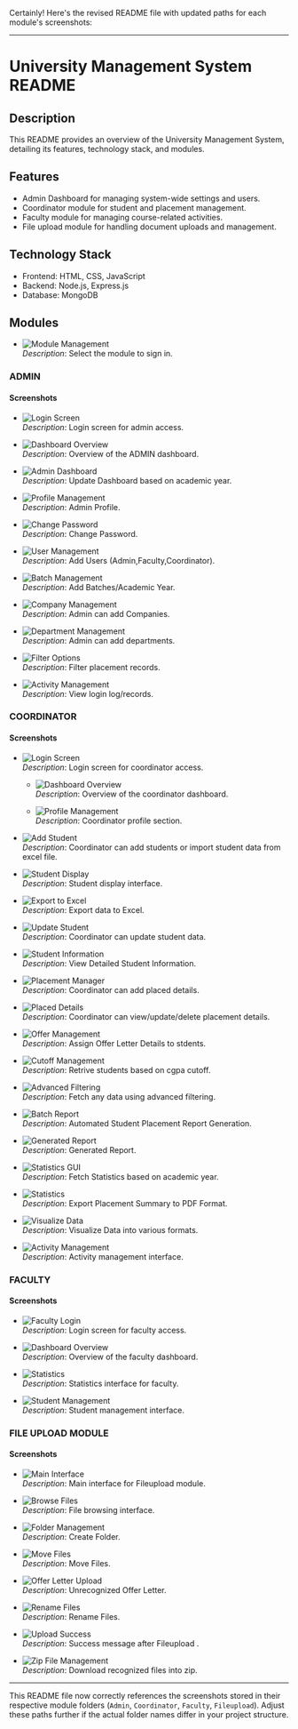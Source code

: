 Certainly! Here's the revised README file with updated paths for each module's screenshots:

---

# University Management System README

## Description
This README provides an overview of the University Management System, detailing its features, technology stack, and modules.

## Features
- Admin Dashboard for managing system-wide settings and users.
- Coordinator module for student and placement management.
- Faculty module for managing course-related activities.
- File upload module for handling document uploads and management.

## Technology Stack
- Frontend: HTML, CSS, JavaScript
- Backend: Node.js, Express.js
- Database: MongoDB

## Modules

- ![Module Management](screenshots/Admin/modules.png)  
  *Description*: Select the module to sign in.

### ADMIN

#### Screenshots
- ![Login Screen](screenshots/Admin/login.png)  
  *Description*: Login screen for admin access.

- ![Dashboard Overview](screenshots/Admin/dash.png)  
  *Description*: Overview of the ADMIN dashboard.

- ![Admin Dashboard](screenshots/Admin/admin-dash-dropdown.png)  
  *Description*: Update Dashboard based on academic year.

- ![Profile Management](screenshots/Admin/profile.png)  
  *Description*: Admin Profile.

- ![Change Password](screenshots/Admin/changepwd.png)  
  *Description*: Change Password.

- ![User Management](screenshots/Admin/user.png)  
  *Description*: Add Users (Admin,Faculty,Coordinator).

- ![Batch Management](screenshots/Admin/batch.png)  
  *Description*: Add Batches/Academic Year.

- ![Company Management](screenshots/Admin/company.png)  
  *Description*: Admin can add Companies.

- ![Department Management](screenshots/Admin/dept.png)  
  *Description*: Admin can add departments.

- ![Filter Options](screenshots/Admin/filter.png)  
  *Description*: Filter placement records.

- ![Activity Management](screenshots/Admin/activity.png)  
  *Description*: View login log/records.

### COORDINATOR

#### Screenshots
- ![Login Screen](screenshots/Coordinator/login.png)  
  *Description*: Login screen for coordinator access.

  - ![Dashboard Overview](screenshots/Coordinator/dash.png)  
  *Description*: Overview of the coordinator dashboard. 

  - ![Profile Management](screenshots/Coordinator/profile.png)  
  *Description*: Coordinator profile section.

- ![Add Student](screenshots/Coordinator/addstu.png)  
  *Description*: Coordinator can add students or import student data from excel file.


- ![Student Display](screenshots/Coordinator/studentdispl.png)  
  *Description*: Student display interface.
  
- ![Export to Excel](screenshots/Coordinator/expxls.png)  
  *Description*: Export data to Excel.

- ![Update Student](screenshots/Coordinator/updatestu.png)  
  *Description*: Coordinator can update student data.

  
- ![Student Information](screenshots/Coordinator/stuudentinfo.png)  
  *Description*: View Detailed Student Information.


- ![Placement Manager](screenshots/Coordinator/placmanager.png)  
  *Description*: Coordinator can add placed details.

- ![Placed Details](screenshots/Coordinator/placmanager2.png)  
  *Description*: Coordinator can view/update/delete placement details.
  
- ![Offer Management](screenshots/Coordinator/offer.png)  
  *Description*: Assign Offer Letter Details to stdents.


- ![Cutoff Management](screenshots/Coordinator/cutoff.png)  
  *Description*: Retrive students based on cgpa cutoff.

- ![Advanced Filtering](screenshots/Coordinator/advfilter.png)  
  *Description*: Fetch any data using advanced filtering.

- ![Batch Report](screenshots/Coordinator/batchreport.png)  
  *Description*: Automated Student Placement Report Generation.

- ![Generated Report](screenshots/Coordinator/excelstu.png)  
  *Description*: Generated Report.


- ![Statistics GUI](screenshots/Coordinator/statsgui.png)  
  *Description*: Fetch Statistics based on academic year.


- ![Statistics](screenshots/Coordinator/stats.png)  
  *Description*: Export Placement Summary to PDF Format.

- ![Visualize Data](screenshots/Coordinator/visualize.png)  
  *Description*: Visualize Data into various formats.

- ![Activity Management](screenshots/Coordinator/activity.png)  
  *Description*: Activity management interface.


### FACULTY

#### Screenshots
  
- ![Faculty Login](screenshots/Faculty/faciltylogin.png)  
  *Description*: Login screen for faculty access.

- ![Dashboard Overview](screenshots/Faculty/dash.png)  
  *Description*: Overview of the faculty dashboard.

- ![Statistics](screenshots/Faculty/stats.png)  
  *Description*: Statistics interface for faculty.

- ![Student Management](screenshots/Faculty/student.png)  
  *Description*: Student management interface.


### FILE UPLOAD MODULE

#### Screenshots
- ![Main Interface](screenshots/Fileupload/main.png)  
  *Description*: Main interface for Fileupload module.

- ![Browse Files](screenshots/Fileupload/browse.png)  
  *Description*: File browsing interface.

- ![Folder Management](screenshots/Fileupload/folder.png)  
  *Description*: Create Folder.


- ![Move Files](screenshots/Fileupload/move.png)  
  *Description*: Move Files.

- ![Offer Letter Upload](screenshots/Fileupload/offerletter.png)  
  *Description*: Unrecognized Offer Letter.

- ![Rename Files](screenshots/Fileupload/rename.png)  
  *Description*: Rename Files.

- ![Upload Success](screenshots/Fileupload/uploadsuccess.png)  
  *Description*: Success message after Fileupload
  .
- ![Zip File Management](screenshots/Fileupload/zip.png)  
  *Description*: Download recognized files into zip.

---

This README file now correctly references the screenshots stored in their respective module folders (`Admin`, `Coordinator`, `Faculty`, `Fileupload`). Adjust these paths further if the actual folder names differ in your project structure.

